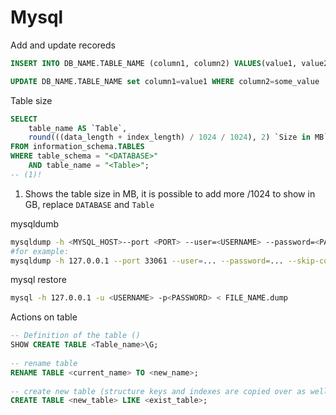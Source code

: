 # Mysql

Add  and update recoreds

```sql title="add"
INSERT INTO DB_NAME.TABLE_NAME (column1, column2) VALUES(value1, value2)
```

```sql title="update"
UPDATE DB_NAME.TABLE_NAME set column1=value1 WHERE column2=some_value
```

Table size

```sql
SELECT
    table_name AS `Table`,
    round(((data_length + index_length) / 1024 / 1024), 2) `Size in MB`
FROM information_schema.TABLES
WHERE table_schema = "<DATABASE>"
    AND table_name = "<Table>";
-- (1)!
```

1. Shows the table size in MB, it is possible to add more /1024 to show in GB, replace `DATABASE` and `Table`

mysqldumb

```bash
mysqldump -h <MYSQL_HOST>--port <PORT> --user=<USERNAME> --password=<PASSWORD> --skip-column-statistics <DB_NAME> > <DUNMP_FILE>
#for example:
mysqldump -h 127.0.0.1 --port 33061 --user=... --password=... --skip-column-statistics son > mysql.dump
```

mysql restore

```bash
mysql -h 127.0.0.1 -u <USERNAME> -p<PASSWORD> < FILE_NAME.dump
```

Actions on table

```sql
-- Definition of the table ()
SHOW CREATE TABLE <Table_name>\G;
 
-- rename table
RENAME TABLE <current_name> TO <new_name>;
 
-- create new table (structure keys and indexes are copied over as well, *without data*)
CREATE TABLE <new_table> LIKE <exist_table>;
```
